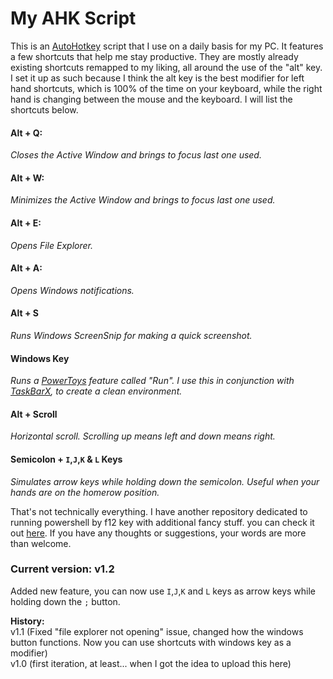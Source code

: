 # My AHK Script
This is an [AutoHotkey](https://www.autohotkey.com/) script that I use on a daily basis for my PC. It features a few shortcuts that help me stay productive. They are mostly already existing shortcuts remapped to my liking, all around the use of the "alt" key. I set it up as such because I think the alt key is the best modifier for left hand shortcuts, which is 100% of the time on your keyboard, while the right hand is changing between the mouse and the keyboard. I will list the shortcuts below.

#### Alt + Q:
*Closes the Active Window and brings to focus last one used.*

#### Alt + W:
*Minimizes the Active Window and brings to focus last one used.*

#### Alt + E:
*Opens File Explorer.*

#### Alt + A:
*Opens Windows notifications.*

#### Alt + S
*Runs Windows ScreenSnip for making a quick screenshot.*

#### Windows Key
*Runs a [PowerToys](https://github.com/microsoft/PowerToys#microsoft-powertoys) feature called "Run". I use this in conjunction with [TaskBarX](https://chrisandriessen.nl/taskbarx), to create a clean environment.*

#### Alt + Scroll
*Horizontal scroll. Scrolling up means left and down means right.*

#### Semicolon + `I`,`J`,`K` & `L` Keys
*Simulates arrow keys while holding down the semicolon. Useful when your hands are on the homerow position.*

That's not technically everything. I have another repository dedicated to running powershell by f12 key with additional fancy stuff. you can check it out [here](https://github.com/iQuerz/PowerShellAHK#powershellahk). If you have any thoughts or suggestions, your words are more than welcome.


### Current version: v1.2
Added new feature, you can now use `I`,`J`,`K` and `L` keys as arrow keys while holding down the `;` button.

**History:**  
v1.1 (Fixed "file explorer not opening" issue, changed how the windows button functions. Now you can use shortcuts with windows key as a modifier)  
v1.0 (first iteration, at least... when I got the idea to upload this here)

